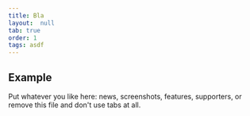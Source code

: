 ```yaml
---
title: Bla
layout:  null
tab: true
order: 1
tags: asdf
---
```


## Example

Put whatever you like here: news, screenshots, features, supporters, or remove this file and don't use tabs at all.
